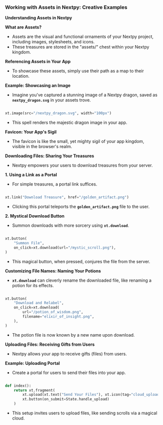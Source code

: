 ### **Working with Assets in Nextpy: Creative Examples**

**Understanding Assets in Nextpy**

**What are Assets?**

- Assets are the visual and functional ornaments of your Nextpy project, including images, stylesheets, and icons.
- These treasures are stored in the "assets/" chest within your Nextpy kingdom.

**Referencing Assets in Your App**

- To showcase these assets, simply use their path as a map to their location.

**Example: Showcasing an Image**

- Imagine you've captured a stunning image of a Nextpy dragon, saved as **`nextpy_dragon.svg`** in your assets trove.

```python

xt.image(src="/nextpy_dragon.svg", width="100px")

```

- This spell renders the majestic dragon image in your app.

**Favicon: Your App's Sigil**

- The favicon is like the small, yet mighty sigil of your app kingdom, visible in the browser's realm.

**Downloading Files: Sharing Your Treasures**

- Nextpy empowers your users to download treasures from your server.

**1. Using a Link as a Portal**

- For simple treasures, a portal link suffices.

```python

xt.link("Download Treasure", href="/golden_artifact.png")

```

- Clicking this portal teleports the **`golden_artifact.png`** file to the user.

**2. Mystical Download Button**

- Summon downloads with more sorcery using **`xt.download`**.

```python

xt.button(
    "Summon File",
    on_click=xt.download(url="/mystic_scroll.png"),
)

```

- This magical button, when pressed, conjures the file from the server.

**Customizing File Names: Naming Your Potions**

- **`xt.download`** can cleverly rename the downloaded file, like renaming a potion for its effects.

```python

xt.button(
    "Download and Relabel",
    on_click=xt.download(
        url="/potion_of_wisdom.png",
        filename="elixir_of_insight.png",
    ),
)

```

- The potion file is now known by a new name upon download.

**Uploading Files: Receiving Gifts from Users**

- Nextpy allows your app to receive gifts (files) from users.

**Example: Uploading Portal**

- Create a portal for users to send their files into your app.

```python

def index():
    return xt.fragment(
        xt.upload(xt.text("Send Your Files"), xt.icon(tag="cloud_upload")),
        xt.button(on_submit=State.handle_upload)
    )

```

- This setup invites users to upload files, like sending scrolls via a magical cloud.

